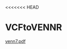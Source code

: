 <<<<<<< HEAD
# VCFtoVENNR



[venn7.pdf](https://github.com/PBGLMichaelHall/VCFtoVENNR/files/8109856/venn7.pdf)
